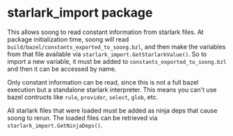 # starlark_import package

This allows soong to read constant information from starlark files. At package initialization
time, soong will read `build/bazel/constants_exported_to_soong.bzl`, and then make the
variables from that file available via `starlark_import.GetStarlarkValue()`. So to import
a new variable, it must be added to `constants_exported_to_soong.bzl` and then it can
be accessed by name.

Only constant information can be read, since this is not a full bazel execution but a
standalone starlark interpreter. This means you can't use bazel contructs like `rule`,
`provider`, `select`, `glob`, etc.

All starlark files that were loaded must be added as ninja deps that cause soong to rerun.
The loaded files can be retrieved via `starlark_import.GetNinjaDeps()`.
